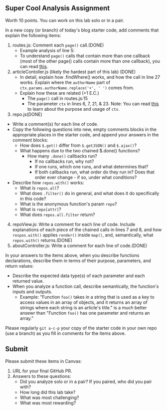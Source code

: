 ## Super Cool Analysis Assignment

Worth 10 points. You can work on this lab solo or in a pair.

In a new copy (or branch) of today's blog starter code, add comments that explain the following items:

1. routes.js: Comment each `page()` call.(DONE)
   - Example analysis of line 5:
   - To understand `page()` calls that contain more than one callback (most of the other page() calls contain more than one callback), you can read [this](https://visionmedia.github.io/page.js/#pagepath-callback-callback-).
2. articleContoller.js (likely the hardest part of this lab) (DONE)
   - In detail, explain how .findWhere() works, and how the call in line 27 works. Explain where the `authorName` part of `ctx.params.authorName.replace('+', ' ')` comes from.
   - Explain how these are related (+1 E.C.)
     - The `page()` call in routes.js:15
     - The parameter `ctx` in lines 6, 7, 21, &amp; 23.
     Note: You can read [this](https://visionmedia.github.io/page.js/#context) to learn about the purpose and usage of `ctx`.
3. repo.js(DONE)
  - Write a comment(s) for each line of code.
  - Copy the following questions into new, empty comments blocks in the appropriate places in the starter code, and append your answers in the comment blocks:
    - How does `$.get()` differ from `$.getJSON()` and `$.ajax()`?
    - What happens due to the two chained $.done() functions?
      - How many `.done()` callbacks run?
        - If no callbacks run, why not?
        - If one runs, which one runs, and what determines that?
        - If both callbacks run, what order do they run in? Does that order ever change - if so, under what conditions?
  - Describe how `repos.with()` works:
    - What is `repos.all`?
    - What does `.filter()` do in general, and what does it do specifically in this code?
    - What is the anonymous function's param `repo`?
    - What is `repo[attr]`?
    - What does `repos.all.filter` return?
4. repoView.js: Write a comment for each line of code. Include explanations of each piece of the chained calls in lines 7 and 8, and how `respos.with()` applies `render()` inside `map()`, and, semantically, what `repos.with()` returns.(DONE)
5. aboutController.js: Write a comment for each line of code.(DONE)

In your answers to the items above, when you describe functions declarations, describe them in terms of their purpose, parameters, and return values:
- Describe the expected data type(s) of each parameter and each returned value.
- When you analyze a function call, describe semantically, the function's inputs and outputs.
  - Example: "Function `foo()` takes in a string that is used as a key to access values in an array of objects, and it returns an array of strings where each string is an article's title." is a much better ansewr than "Function `foo()` has one parameter and returns an array."

Please regularly `git a-c-p` your copy of the starter code in your own repo (use a branch) as you fill in comments for the items above.

## Submit
Please submit these items in Canvas:

1. URL for your final GitHub PR.
2. Answers to these questions:
   - Did you analyze solo or in a pair? If you paired, who did you pair with?
   - How long did this lab take?
   - What was most challenging?
   - What was most rewarding?
